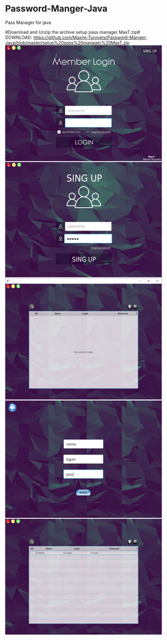# Password-Manger-Java
Pass Manager for java

#Download and Unzip the archive setup pass manager MaxT.zip#
DOWNLOAD: https://github.com/Maxim-Turovets/Password-Manger-Java/blob/master/setup%20pass%20manager%20MaxT.zip
![Image alt](https://github.com/Maxim-Turovets/Password-Manger-Java/blob/master/Screen/1.jpg)
![Image alt](https://github.com/Maxim-Turovets/Password-Manger-Java/blob/master/Screen/2.png)
![Image alt](https://github.com/Maxim-Turovets/Password-Manger-Java/blob/master/Screen/3.png)
![Image alt](https://github.com/Maxim-Turovets/Password-Manger-Java/blob/master/Screen/4.png)
![Image alt](https://github.com/Maxim-Turovets/Password-Manger-Java/blob/master/Screen/5.png)

